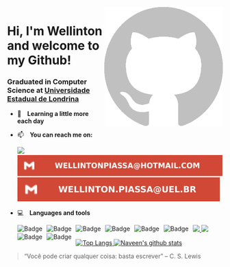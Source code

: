 
<img align="right" src="./images/silver-git.png" alt="silver-github-cat" width=55% height=55% />

# Hi, I'm Wellinton and welcome to my Github!

### Graduated in Computer Science at [Universidade Estadual de Londrina](https://portal.uel.br/home/)

- 🔭 **Learning a little more each day**
- 📫 **You can reach me on:**

    <a href="https://www.linkedin.com/in/wellinton-piassa/">
        <img src="https://img.shields.io/badge/Wellinton Piassa-%230077B5.svg?&style=for-the-badge&logo=linkedin&logoColor=white" >
    </a> 
    <a href="#"><img src="icons_svg/email.svg"></a>
    <a href="#"><img src="icons_svg/email_inst.svg"></a>

- 💻 **Languages and tools**

    <a href="#"><img src="https://img.shields.io/badge/php%20-%2314354C.svg?&style=for-the-badge&logo=php&logoColor=white">  <img src="https://img.shields.io/badge/C%20-%2300599C.svg?&style=for-the-badge&logo=c%2B%2B&logoColor=white">     <img alt="Badge" style="float: left; margin-right: 10px;"  src="https://img.shields.io/badge/html5%20-%23E34F26.svg?&style=for-the-badge&logo=html5&logoColor=white"/> <img alt="Badge" style="float: left; margin-right: 10px;"  src="https://img.shields.io/badge/css3%20-%231572B6.svg?&style=for-the-badge&logo=css3&logoColor=white"/> <img alt="Badge" style="float: left; margin-right: 10px;"  src="https://img.shields.io/badge/javascript%20-%23323330.svg?&style=for-the-badge&logo=javascript&logoColor=%23F7DF1E"/> <img alt="Badge" style="float: left; margin-right: 10px;"  src="https://img.shields.io/badge/bootstrap%20-%23563D7C.svg?&style=for-the-badge&logo=bootstrap&logoColor=white"/> <img alt="Badge" style="float: left; margin-right: 10px;"  src="https://img.shields.io/badge/Java%20-%23000.svg?&style=for-the-badge&logo=Java&logoColor=white"/> <img alt="Badge" style="float: left; margin-right: 10px;" src="https://img.shields.io/badge/python%20-%2314354C.svg?&style=for-the-badge&logo=python&logoColor=white"/> <img alt="Badge" style="float: left; margin-right: 10px;" src="https://img.shields.io/badge/jquery%20-%2314354C.svg?&style=for-the-badge&logo=jquery&logoColor=yellow"/> <img alt="Badge" style="float: left; margin-right: 10px;" src="https://img.shields.io/badge/mysql%20-%2314354C.svg?&style=for-the-badge&logo=mysql&logoColor=blue"/> </a>
    
  
<a href="#">![Top Langs](https://github-readme-stats.vercel.app/api/top-langs/?username=wellintonpiassa&show_icons=true&theme=merko)  ![Naveen's github stats](https://github-readme-stats.vercel.app/api?username=wellintonpiassa&show_icons=true&theme=merko&hide=["contribs","issues"])</a>


> “Você pode criar qualquer coisa: basta escrever” – C. S. Lewis
